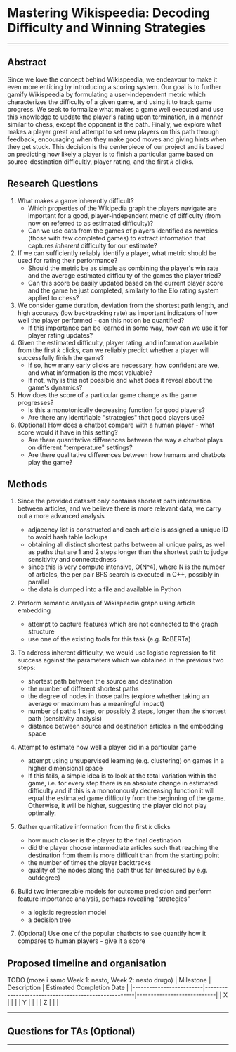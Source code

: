 # Mastering Wikispeedia: Decoding Difficulty and Winning Strategies

---

## Abstract

Since we love the concept behind Wikispeedia, we endeavour to make it even more enticing by introducing a scoring system. 
Our goal is to further gamify Wikispeedia by formulating a user-independent metric which characterizes the difficulty 
of a given game, and using it to track game progress.
We seek to formalize what makes a game well executed and use this knowledge to update the player's rating upon 
termination, in a manner similar to chess, except the opponent is the path.
Finally, we explore what makes a player great and attempt to set new players on this path through feedback, 
encouraging when they make good moves and giving hints when they get stuck. 
This decision is the centerpiece of our project and is based on predicting how likely a player is to finish 
a particular game based on source-destination difficultly, player rating, and the first $k$ clicks.

## Research Questions

1. What makes a game inherently difficult?
   - Which properties of the Wikipedia graph the players navigate are important for a good, player-independent metric of difficulty (from now on referred to as estimated difficulty)?
   - Can we use data from the games of players identified as newbies (those with few completed games) to extract information that captures *inherent* difficulty for our estimate?
2. If we can sufficiently reliably identify a player, what metric should be used for rating their performance?
   - Should the metric be as simple as combining the player's win rate and the average estimated difficulty of the games the player tried?
   - Can this score be easily updated based on the current player score and the game he just completed, similarly to the Elo rating system applied to chess?
3. We consider game duration, deviation from the shortest path length, and high accuracy (low backtracking rate) as important indicators of how well the player performed - can this notion be quantified?
   - If this importance can be learned in some way, how can we use it for player rating updates?
4. Given the estimated difficulty, player rating, and information available from the first $k$ clicks, can we reliably predict whether a player will successfully finish the game?
   - If so, how many early clicks are necessary, how confident are we, and what information is the most valuable?
   - If not, why is this not possible and what does it reveal about the game's dynamics?
5. How does the score of a particular game change as the game progresses?
   - Is this a monotonically decreasing function for good players?
   - Are there any identifiable "strategies" that good players use?
6. (Optional) How does a chatbot compare with a human player - what score would it have in this setting?
   - Are there quantitative differences between the way a chatbot plays on different "temperature" settings?
   - Are there qualitative differences between how humans and chatbots play the game?

## Methods

1. Since the provided dataset only contains shortest path information between articles, and we believe there is more relevant data, 
   we carry out a more advanced analysis
   - adjacency list is constructed and each article is assigned a unique ID to avoid hash table lookups
   - obtaining all distinct shortest paths between all unique pairs, as well as paths that are $1$ and $2$ steps longer than the shortest path to judge sensitivity and connectedness
   - since this is very compute intensive, O(N^4), where N is the number of articles, the per pair BFS search is executed in C++, possibly in parallel
   - the data is dumped into a file and available in Python

2. Perform semantic analysis of Wikispeedia graph using article embedding
   - attempt to capture features which are not connected to the graph structure
   - use one of the existing tools for this task (e.g. RoBERTa)

3. To address inherent difficulty, we would use logistic regression to fit success against the parameters which we obtained in the previous two steps:
   - shortest path between the source and destination
   - the number of different shortest paths
   - the degree of nodes in those paths (explore whether taking an average or maximum has a meaningful impact)
   - number of paths $1$ step, or possibly $2$ steps, longer than the shortest path (sensitivity analysis)
   - distance between source and destination articles in the embedding space

4. Attempt to estimate how well a player did in a particular game
   - attempt using unsupervised learning (e.g. clustering) on games in a higher dimensional space
   - If this fails, a simple idea is to look at the total variation within the game, i.e. for every step there is an 
     absolute change in estimated difficulty and if this is a monotonously decreasing function it will equal the 
     estimated game difficulty from the beginning of the game. Otherwise, it will be higher, suggesting the player 
     did not play optimally.

5. Gather quantitative information from the first $k$ clicks
   - how much closer is the player to the final destination
   - did the player choose intermediate articles such that reaching the destination from them is more difficult than from the starting point
   - the number of times the player backtracks
   - quality of the nodes along the path thus far (measured by e.g. outdegree)

6. Build two interpretable models for outcome prediction and perform feature importance analysis, perhaps revealing "strategies"
   - a logistic regression model
   - a decision tree

7. (Optional) Use one of the popular chatbots to see quantify how it compares to human players - give it a score

## Proposed timeline and organisation

TODO (moze i samo Week 1: nesto, Week 2: nesto drugo)
| Milestone               | Description                                         | Estimated Completion Date  |
|-------------------------|-----------------------------------------------------|----------------------------|
| X                       |                                                     |                            |
| Y                       |                                                     |                            |
| Z                       |                                                     |                            |

---

## Questions for TAs (Optional)

---
